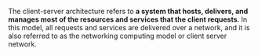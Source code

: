 The client-server architecture refers to **a system that hosts, delivers, and manages most of the resources and services that the client requests**. In this model, all requests and services are delivered over a network, and it is also referred to as the networking computing model or client server network.